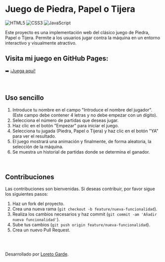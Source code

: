 # Juego de Piedra, Papel o Tijera

![HTML5](https://img.shields.io/badge/html5-%23E34F26.svg?style=for-the-badge&logo=html5&logoColor=white) ![CSS3](https://img.shields.io/badge/css3-%231572B6.svg?style=for-the-badge&logo=css3&logoColor=white) ![JavaScript](https://img.shields.io/badge/javascript-%23323330.svg?style=for-the-badge&logo=javascript&logoColor=%23F7DF1E) 

Este proyecto es una implementación web del clásico juego de Piedra, Papel o Tijera. 
Permite a los usuarios jugar contra la máquina en un entorno interactivo y visualmente atractivo.
<br>

## Visita mi juego en GitHub Pages:

➡️ [¡Juega aquí!](https://loret0g.github.io/piedraPapelTijera/)

<br>

## Uso sencillo

1. Introduce tu nombre en el campo "Introduce el nombre del jugador". (Este campo debe contener 4 letras y no debe empezar con un dígito).
2. Selecciona el número de partidas que deseas jugar.
3. Haz clic en el botón "Empezar" para iniciar el juego.
4. Selecciona tu jugada (Piedra, Papel o Tijera) y haz clic en el botón "YA" para ver el resultado.
5. El juego mostrará una animación y finalmente, de forma aleatoria, la selección de la máquina.
6. Se muestra un historial de partidas donde se determina el ganador.


<br>

## Contribuciones

Las contribuciones son bienvenidas. Si deseas contribuir, por favor sigue los siguientes pasos:

1. Haz un fork del proyecto.
2. Crea una nueva rama (`git checkout -b feature/nueva-funcionalidad`).
3. Realiza los cambios necesarios y haz commit (`git commit -am 'Añadir nueva funcionalidad'`).
4. Sube tus cambios (`git push origin feature/nueva-funcionalidad`).
5. Crea un nuevo Pull Request.

<br>

##

Desarrollado por [Loreto Garde](https://github.com/loret0g).
